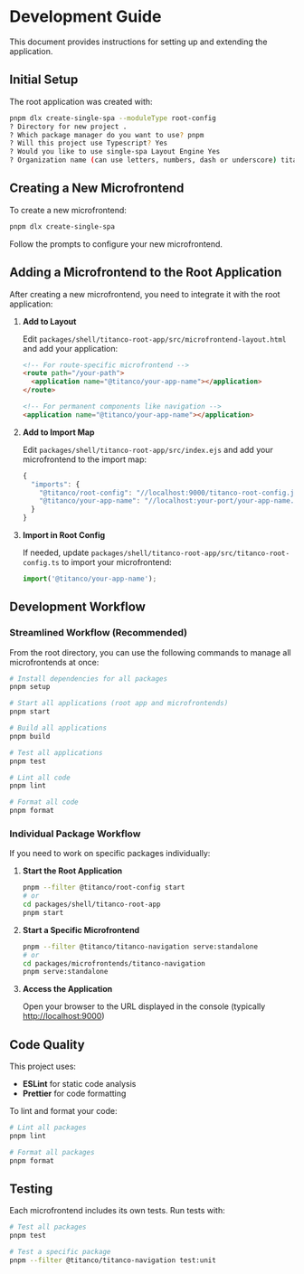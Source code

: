 # Development Guide

This document provides instructions for setting up and extending the application.

## Initial Setup

The root application was created with:

```bash
pnpm dlx create-single-spa --moduleType root-config
? Directory for new project .
? Which package manager do you want to use? pnpm
? Will this project use Typescript? Yes
? Would you like to use single-spa Layout Engine Yes
? Organization name (can use letters, numbers, dash or underscore) titanco
```

## Creating a New Microfrontend

To create a new microfrontend:

```bash
pnpm dlx create-single-spa
```

Follow the prompts to configure your new microfrontend.

## Adding a Microfrontend to the Root Application

After creating a new microfrontend, you need to integrate it with the root application:

1. **Add to Layout**

   Edit `packages/shell/titanco-root-app/src/microfrontend-layout.html` and add your application:

   ```html
   <!-- For route-specific microfrontend -->
   <route path="/your-path">
     <application name="@titanco/your-app-name"></application>
   </route>

   <!-- For permanent components like navigation -->
   <application name="@titanco/your-app-name"></application>
   ```

2. **Add to Import Map**

   Edit `packages/shell/titanco-root-app/src/index.ejs` and add your microfrontend to the import map:

   ```javascript
   {
     "imports": {
       "@titanco/root-config": "//localhost:9000/titanco-root-config.js",
       "@titanco/your-app-name": "//localhost:your-port/your-app-name.js"
     }
   }
   ```

3. **Import in Root Config**

   If needed, update `packages/shell/titanco-root-app/src/titanco-root-config.ts` to import your microfrontend:

   ```typescript
   import('@titanco/your-app-name');
   ```

## Development Workflow

### Streamlined Workflow (Recommended)

From the root directory, you can use the following commands to manage all microfrontends at once:

```bash
# Install dependencies for all packages
pnpm setup

# Start all applications (root app and microfrontends)
pnpm start

# Build all applications
pnpm build

# Test all applications
pnpm test

# Lint all code
pnpm lint

# Format all code
pnpm format
```

### Individual Package Workflow

If you need to work on specific packages individually:

1. **Start the Root Application**

   ```bash
   pnpm --filter @titanco/root-config start
   # or
   cd packages/shell/titanco-root-app
   pnpm start
   ```

2. **Start a Specific Microfrontend**

   ```bash
   pnpm --filter @titanco/titanco-navigation serve:standalone
   # or
   cd packages/microfrontends/titanco-navigation
   pnpm serve:standalone
   ```

3. **Access the Application**

   Open your browser to the URL displayed in the console (typically <http://localhost:9000>)

## Code Quality

This project uses:

- **ESLint** for static code analysis
- **Prettier** for code formatting

To lint and format your code:

```bash
# Lint all packages
pnpm lint

# Format all packages
pnpm format
```

## Testing

Each microfrontend includes its own tests. Run tests with:

```bash
# Test all packages
pnpm test

# Test a specific package
pnpm --filter @titanco/titanco-navigation test:unit
```
